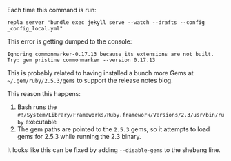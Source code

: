 Each time this command is run:

    repla server "bundle exec jekyll serve --watch --drafts --config _config_local.yml"

This error is getting dumped to the console:

    Ignoring commonmarker-0.17.13 because its extensions are not built. Try: gem pristine commonmarker --version 0.17.13

This is probably related to having installed a bunch more Gems at `~/.gem/ruby/2.5.3/gems` to support the release notes blog.

This reason this happens:

1. Bash runs the `#!/System/Library/Frameworks/Ruby.framework/Versions/2.3/usr/bin/ruby` executable
2. The gem paths are pointed to the `2.5.3` gems, so it attempts to load gems for 2.5.3 while running the 2.3 binary.

It looks like this can be fixed by adding `--disable-gems` to the shebang line.
